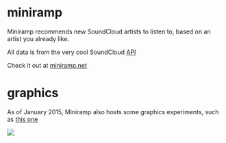 miniramp
========

Miniramp recommends new SoundCloud artists to listen to, based on an artist you already like.

All data is from the very cool SoundCloud [API](http://developers.soundcloud.com/)

Check it out at [miniramp.net](http://miniramp.net/)

graphics
========

As of January 2015, Miniramp also hosts some graphics experiments, such as [this one](http://miniramp.net/cubes)
<p><img src="https://raw.githubusercontent.com/oldhill/miniramp/master/screenshots/cubes.png">
